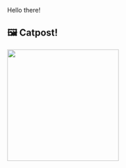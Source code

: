 Hello there!



## 🖼️ Catpost!

<sub>
    <img src="https://cdn2.thecatapi.com/images/1it.jpg" height="256">
</sub>

